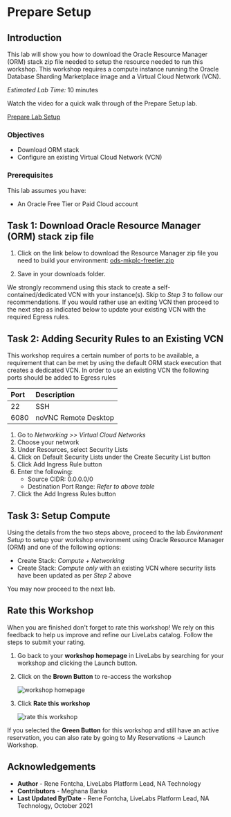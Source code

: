 # Prepare Setup

## Introduction
This lab will show you how to download the Oracle Resource Manager (ORM) stack zip file needed to setup the resource needed to run this workshop. This workshop requires a compute instance running the Oracle Database Sharding Marketplace image and a Virtual Cloud Network (VCN).

*Estimated Lab Time:* 10 minutes

Watch the video for a quick walk through of the Prepare Setup lab.

[Prepare Lab Setup](youtube:DTIGmlj7Y3I)

### Objectives
-   Download ORM stack
-   Configure an existing Virtual Cloud Network (VCN)

### Prerequisites
This lab assumes you have:
- An Oracle Free Tier or Paid Cloud account

## Task 1: Download Oracle Resource Manager (ORM) stack zip file
1.  Click on the link below to download the Resource Manager zip file you need to build your environment: [ods-mkplc-freetier.zip](https://c4u02.objectstorage.us-ashburn-1.oci.customer-oci.com/p/tfC_fKB7HB5Wo1pvpYu1fHifVw-E7MZruSx9l5J6ebjhGZOwsFawUiJlJhzgR7Hy/n/c4u02/b/hosted_workshops/o/stacks/ods-mkplc-freetier.zip)

2.  Save in your downloads folder.

We strongly recommend using this stack to create a self-contained/dedicated VCN with your instance(s). Skip to *Step 3* to follow our recommendations. If you would rather use an exiting VCN then proceed to the next step as indicated below to update your existing VCN with the required Egress rules.

## Task 2: Adding Security Rules to an Existing VCN   
This workshop requires a certain number of ports to be available, a requirement that can be met by using the default ORM stack execution that creates a dedicated VCN. In order to use an existing VCN the following ports should be added to Egress rules

| Port           |Description                            |
| :------------- | :------------------------------------ |
| 22             | SSH                                   |
| 6080           | noVNC Remote Desktop                  |

1.  Go to *Networking >> Virtual Cloud Networks*
2.  Choose your network
3.  Under Resources, select Security Lists
4.  Click on Default Security Lists under the Create Security List button
5.  Click Add Ingress Rule button
6.  Enter the following:  
    - Source CIDR: 0.0.0.0/0
    - Destination Port Range: *Refer to above table*
7.  Click the Add Ingress Rules button

## Task 3: Setup Compute   
Using the details from the two steps above, proceed to the lab *Environment Setup* to setup your workshop environment using Oracle Resource Manager (ORM) and one of the following options:
-  Create Stack:  *Compute + Networking*
-  Create Stack:  *Compute only* with an existing VCN where security lists have been updated as per *Step 2* above

You may now proceed to the next lab.

## Rate this Workshop
When you are finished don't forget to rate this workshop!  We rely on this feedback to help us improve and refine our LiveLabs catalog.  Follow the steps to submit your rating.

1.  Go back to your **workshop homepage** in LiveLabs by searching for your workshop and clicking the Launch button.
2.  Click on the **Brown Button** to re-access the workshop  

    ![workshop homepage](https://oracle-livelabs.github.io/common/labs/cloud-login/images/workshop-homepage-2.png " ")

3.  Click **Rate this workshop**

    ![rate this workshop](https://oracle-livelabs.github.io/common/labs/cloud-login/images/rate-this-workshop.png " ")

If you selected the **Green Button** for this workshop and still have an active reservation, you can also rate by going to My Reservations -> Launch Workshop.

## Acknowledgements
* **Author** - Rene Fontcha, LiveLabs Platform Lead, NA Technology
* **Contributors** - Meghana Banka
* **Last Updated By/Date** - Rene Fontcha, LiveLabs Platform Lead, NA Technology, October 2021
